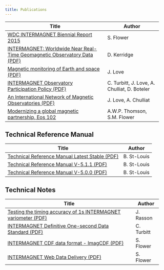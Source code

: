 ```yaml
---
title: Publications
---
```


| Title  | Author |
|--------|--------|
| [WDC INTERMAGNET Biennial Report 2015](/docs/publications/WDS_Biennial_Report2015.pdf) | S. Flower |
| [INTERMAGNET: Worldwide Near Real-Time Geomagnetic Observatory Data (PDF)](/docs/publications/IM_ESTEC.pdf) | D. Kerridge |
| [Magnetic monitoring of Earth and space (PDF)](/docs/publications/Magnetic_monitoring_of_earth_and_space.pdf) | J. Love |
| [INTERMAGNET Observatory Participation Policy (PDF)](/docs/publications/im_pn_1_v1_3_INTERMAGNET_Observatory_Participation_Policy.pdf) | C. Turbitt, J. Love, A. Chulliat, D. Boteler |
| [An International Network of Magnetic Observatories (PDF)](/docs/publications/eost2013EO420001.pdf) | J. Love, A. Chulliat |
| [Modernizing a global magnetic partnership, Eos 102](https://doi.org/10.1029/2021EO156569) | A.W.P. Thomson, S.M. Flower |

## Technical Reference Manual

| Title                                                                                                         | Author      |
|---------------------------------------------------------------------------------------------------------------|-------------|
| [Technical Reference Manual Latest Stable (PDF)]( https://tech-man.intermagnet.org/_/downloads/en/stable/pdf/) | B. St-Louis |
| [Technical Reference Manual V-5.1.1 (PDF)](https://doi.org/10.48440/INTERMAGNET.2024.001)                     | B. St-Louis |
| [Technical Reference Manual V-5.0.0 (PDF)]( https://doi.org/10.48440/INTERMAGNET.2020.001)                    | B. St-Louis |

## Technical Notes

| Title | Author |
|-------|--------|
| [Testing the timing accuracy of 1s INTERMAGNET variometer (PDF)](/docs/technical/im_tn_4_v1_1.pdf) | J. Rasson |
| [INTERMAGNET Definitive One-second Data Standard (PDF)](/docs/technical/im_tn_06_v1_0.pdf)  | C. Turbitt |
| [INTERMAGNET CDF data format - ImagCDF (PDF)](/docs/technical/im_tn_8_ImagCDF.pdf)  | S. Flower |
| [INTERMAGNET Web Data Delivery (PDF)](/docs/technical/im_tn_9_WebDataDelivery.pdf)  | S. Flower |
